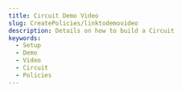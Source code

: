 ```yaml
---
title: Circuit Demo Video
slug: CreatePolicies/linktodemovideo
description: Details on how to build a Circuit
keywords:
  - Setup
  - Demo
  - Video
  - Circuit
  - Policies
---
```

